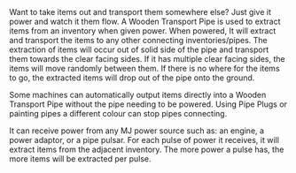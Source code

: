 <lore>
Want to take items out and transport them somewhere else? Just give it power and watch it them flow.
</lore>
<no_lore>
A Wooden Transport Pipe is used to extract items from an inventory when given power.
</no_lore>

<recipes stack="buildcrafttransport:pipe_items_wood_colorless"/>

<chapter name="Pipe Mechanics"/>
When powered, It will extract and transport the items to any other connecting inventories/pipes.
The extraction of items will occur out of solid side of the pipe and transport them towards the clear facing sides.
If it has multiple clear facing sides, the items will move randomly between them.
If there is no where for the items to go, the extracted items will drop out of the pipe onto the ground.

Some machines can automatically output items directly into a Wooden Transport Pipe without the pipe needing to be powered.
Using Pipe Plugs or painting pipes a different colour can stop pipes connecting.

<chapter name="Powering"/>
It can receive power from any MJ power source such as: an engine, a power adaptor, or a pipe pulsar.
<link to="buildcraftcore:block/engine_wood"/>
<link to="buildcrafttransport:item/plug_power_adaptor"/>
<link to="buildcraftsilicon:item/plug_pulsar"/> 
For each pulse of power it receives, it will extract items from the adjacent inventory.
The more power a pulse has, the more items will be extracted per pulse.

<usages stack="buildcrafttransport:pipe_items_wood_colorless"/>